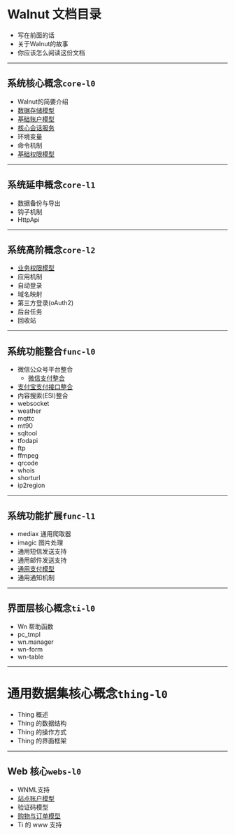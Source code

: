 # Walnut 文档目录

- 写在前面的话
- 关于Walnut的故事
- 你应该怎么阅读这份文档

-----------------------------------------
## 系统核心概念`core-l0`

- Walnut的简要介绍
- [数据存储模型][c0-ios]
- [基础账户模型][c0-acc]
- [核心会话服务][c0-ses]
- 环境变量
- 命令机制
- [基础权限模型][c0-pvg]

-----------------------------------------
## 系统延申概念`core-l1`

- 数据备份与导出
- 钩子机制
- HttpApi

-----------------------------------------
## 系统高阶概念`core-l2`

- [业务权限模型][c2-pvg]
- 应用机制
- 自动登录
- 域名映射
- 第三方登录(oAuth2)
- 后台任务
- 回收站

-----------------------------------------
## 系统功能整合`func-l0`

- 微信公众号平台整合
  + [微信支付整合][f0-wxp]
- [支付宝支付接口整合][f0-zfb]
- 内容搜索(ESI)整合
- websocket
- weather
- mqttc
- mt90
- sqltool
- tfodapi
- ftp
- ffmpeg
- qrcode
- whois
- shorturl
- ip2region

-----------------------------------------
## 系统功能扩展`func-l1`

- mediax 通用爬取器
- imagic 图片处理
- 通用短信发送支持
- 通用邮件发送支持
- [通用支付模型][f1-pay]
- 通用通知机制

-----------------------------------------
## 界面层核心概念`ti-l0`

- Wn 帮助函数
- pc_tmpl
- wn.manager
- wn-form
- wn-table

-----------------------------------------
# 通用数据集核心概念`thing-l0`

- Thing 概述
- Thing 的数据结构
- Thing 的操作方式
- Thing 的界面框架

-----------------------------------------
## Web 核心`webs-l0`

- WNML支持
- [站点账户模型][w0-acc]
- 验证码模型
- [购物与订单模型][w0-buy]
- Ti 的 www 支持

[c0-ios]: core-l0/c0-io-store.md
[c0-acc]: core-l0/c0-account-basic.md
[c0-ses]: core-l0/c0-session-top.md
[c0-pvg]: core-l0/c0-pvg-basic.md
[c2-pvg]: core-l2/c2-pvg-more.md
[f0-wxp]: func-l0/f0-weixin-payment.md
[f0-zfb]: func-l0/f0-alipay.md
[f1-pay]: func-l1/f1-payment.md
[w0-acc]: webs-l0/w0-account.md
[w0-buy]: webs-l0/w0-buy.md


